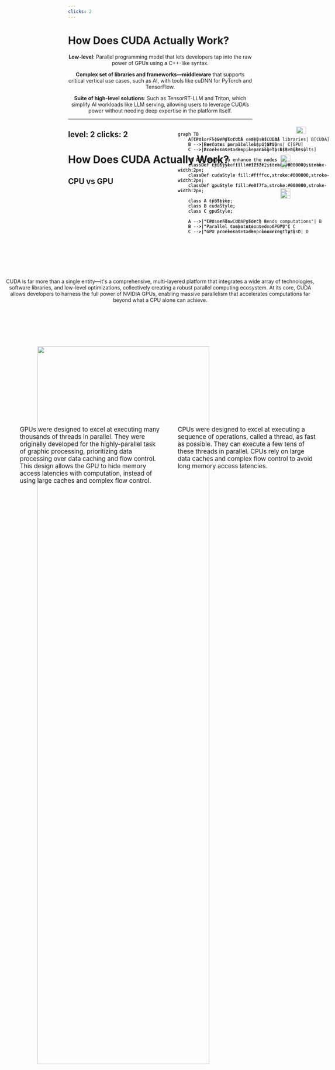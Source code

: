 ```yaml
---
clicks: 2
---
```


# How Does CUDA Actually Work?

<div v-click="[0]">
<div style="position: absolute; top:20%; left: 5%; width: 90%; text-align: center;">

CUDA is far more than a single entity—it's a comprehensive, multi-layered platform that integrates a wide array of technologies, software libraries, and low-level optimizations, collectively creating a robust parallel computing ecosystem. At its core, CUDA allows developers to harness the full power of NVIDIA GPUs, enabling massive parallelism that accelerates computations far beyond what a CPU alone can achieve.

</div>

<div style="position: absolute; top:50%; left: 1%">
<Youtube id="-P28LKWTzrI?start=15" width="450" height="250" />
</div>

<div style="position: absolute; top:50%; left: 50%">
<Youtube id="-P28LKWTzrI?start=71" width="450" height="250" />
</div>

</div>

<!-- ======================================================================================== -->

<div v-click="[1]">

<div class="absolute left-1/10 w-1/3" style="text-align: center;">

**Low-level**:  Parallel programming model that lets developers tap into the raw power of GPUs using a C++-like syntax.

</div>

<Arrow x1="420" y1="150" x2="550" y2="150" />

<div style="position: absolute; top: 10%; left: 55%;">

<img src="https://upload.wikimedia.org/wikipedia/commons/b/b9/Nvidia_CUDA_Logo.jpg" alt="Nvidia CUDA Logo" style="position: absolute; top:25%; left: 65%; width: 25%;"/>
<img src="https://i.blogs.es/9777ce/chip/1366_2000.jpg" style="position: absolute; top:55%; left: 65%; width: 25%;"/>

```mermaid {scale: 0.9}
graph TB
    A[CPU] -->|Sends CUDA code| B[CUDA]
    B -->|Executes in parallel| C[GPU]
    C -->|Processes tasks in parallel| D[Results]
    
    %% Add images to enhance the nodes
    classDef cpuStyle fill:#f2f2f2,stroke:#000000,stroke-width:2px;
    classDef cudaStyle fill:#ffffcc,stroke:#000000,stroke-width:2px;
    classDef gpuStyle fill:#e0f7fa,stroke:#000000,stroke-width:2px;

    class A cpuStyle;
    class B cudaStyle;
    class C gpuStyle;

    A -->|"CPU sends CUDA code"| B
    B -->|"Parallel tasks executed on GPU"| C
    C -->|"GPU processes tasks concurrently"| D

```

</div></div>


<!-- ======================================================================================== -->

<div v-click="[2]">

<div class="absolute top-1/3 left-1/10 w-1/3" style="text-align: center;">

**Complex set of libraries and frameworks—middleware** that supports critical vertical use cases, such as AI, with tools like cuDNN for PyTorch and TensorFlow.

**Suite of high-level solutions**: Such as TensorRT-LLM and Triton, which simplify AI workloads like LLM serving, allowing users to leverage CUDA’s power without needing deep expertise in the platform itself.

</div>

<Arrow x1="420" y1="330" x2="550" y2="330" />

<div style="position: absolute; top: 10%; left: 55%;">

<img src="https://miro.medium.com/v2/resize:fit:691/1*VSQ0XEywxSgZBwW05GsZtw.png" alt="Nvidia CUDA Logo" style="position: absolute; top:0%; left: 75%; width: 25%;"/>
<img src="https://upload.wikimedia.org/wikipedia/commons/b/b9/Nvidia_CUDA_Logo.jpg" alt="Nvidia CUDA Logo" style="position: absolute; top:29%; left: 65%; width: 25%;"/>
<img src="https://i.blogs.es/9777ce/chip/1366_2000.jpg" style="position: absolute; top:55%; left: 65%; width: 25%;"/>

```mermaid {scale: 0.9}
graph TB
    A[TensorFlow/PyTorch] -->|Uses CUDA libraries| B[CUDA]
    B -->|Performs parallel computations| C[GPU]
    C -->|Accelerates deep learning tasks| D[Results]
    
    %% Add images to enhance the nodes
    classDef tfStyle fill:#e1f5fe,stroke:#000000,stroke-width:2px;
    classDef cudaStyle fill:#ffffcc,stroke:#000000,stroke-width:2px;
    classDef gpuStyle fill:#e0f7fa,stroke:#000000,stroke-width:2px;

    class A tfStyle;
    class B cudaStyle;
    class C gpuStyle;

    A -->|"TensorFlow or PyTorch sends computations"| B
    B -->|"Parallel computations on GPU"| C
    C -->|"GPU accelerates deep learning tasks"| D


```

</div></div>

---
level: 2
clicks: 2
---

<h1>How Does CUDA Actually Work?</h1>

## CPU vs GPU
<img v-click="[0]" src="https://enccs.github.io/gpu-programming/_images/CPUAndGPU.png" style="position: absolute; top:25%; left: 15%; width: 70%;"/>

<img v-click="[1]" src="https://enccs.github.io/gpu-programming/_images/CPUAndGPU.png" style="position: absolute; top: 25%; left: 15%; width: 70%; clip-path: inset(0 65% 0 0);"/>

<div v-click="[1]">
<div style="position: absolute; top: 30%; left: 55%; width: 40%; text-align: left; font-size: 1.2em;">

CPUs were designed to excel at executing a sequence of operations, called a thread, as fast as possible. They can execute a few tens of these threads in parallel. CPUs rely on large data caches and complex flow control to avoid long memory access latencies.
</div></div>

<img v-click="[2]" src="https://enccs.github.io/gpu-programming/_images/CPUAndGPU.png" style="position: absolute; top: 25%; left: 15%; width: 70%; clip-path: inset(0 0 0 65%);"/>

<div v-click="[2]">
<div style="position: absolute; top: 30%; left: 10%; width: 40%; text-align: left; font-size: 1.2em;">

GPUs were designed to excel at executing many thousands of threads in parallel. They were originally developed for the highly-parallel task of graphic processing, prioritizing data processing over data caching and flow control. This design allows the GPU to hide memory access latencies with computation, instead of using large caches and complex flow control.
</div></div>

